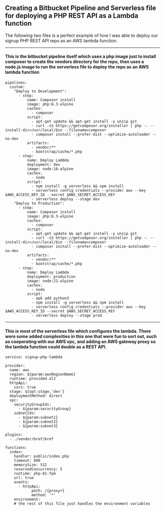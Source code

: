 ## Creating a Bitbucket Pipeline and Serverless file for deploying a PHP REST API as a Lambda function

The following two files is a perfect example of how I was able to deploy our signup PHP REST API repo as an AWS lambda function.


---
####  This is the bitbucket pipeline itself which uses a php image just to install composer to create the vendors directory for the repo, then uses a node.js image to run the serverless file to deploy the repo as an AWS lambda function

```
pipelines:
  custom:
    "Deploy to Development":
      - step:
          name: Composer install
          image: php:8.3-alpine
          caches:
            - composer
          script:
            - apt-get update && apt-get install -y unzip git
            - curl -sS https://getcomposer.org/installer | php -- --install-dir=/usr/local/bin --filename=composer
            - composer install --prefer-dist --optimize-autoloader --no-dev
          artifacts:
            - vendor/**
            - bootstrap/cache/*.php
      - step:
          name: Deploy Lambda
          deployment: dev
          image: node:16-alpine
          caches:
            - node
          script:
            - npm install -g serverless && npm install
            - serverless config credentials --provider aws --key $AWS_ACCESS_KEY_ID --secret $AWS_SECRET_ACCESS_KEY
            - serverless deploy --stage dev
    "Deploy to Production":
      - step:
          name: Composer install
          image: php:8.3-alpine
          caches:
            - composer
          script:
            - apt-get update && apt-get install -y unzip git
            - curl -sS https://getcomposer.org/installer | php -- --install-dir=/usr/local/bin --filename=composer
            - composer install --prefer-dist --optimize-autoloader --no-dev
          artifacts:
            - vendor/**
            - bootstrap/cache/*.php
      - step:
          name: Deploy Lambda
          deployment: production
          image: node:21-alpine
          caches:
            - node
          script:
            - apk add python3
            - npm install -g serverless && npm install
            - serverless config credentials --provider aws --key $AWS_ACCESS_KEY_ID --secret $AWS_SECRET_ACCESS_KEY
            - serverless deploy --stage prod
```


---


#### This is most of the serverless file which configures the lambda.  There were some added complexities in this one that were fun to sort out, such as cooperating with our AWS vpc, and adding an AWS gateway proxy so the lambda function could double as a REST API.
```
service: signup-php-lambda

provider:
  name: aws
  region: ${param:awsRegionName}
  runtime: provided.al2
  httpApi:
    cors: true
  stage: ${opt:stage,'dev'}
  deploymentMethod: direct
  vpc:
    securityGroupIds:
      - ${param:securityGroup}
    subnetIds:
      - ${param:subnet1}
      - ${param:subnet2}
      - ${param:subnet3}

plugins:
  - ./vendor/bref/bref

functions:
  index:
    handler: public/index.php
    timeout: 898
    memorySize: 512
    reservedConcurrency: 5
    runtime: php-81-fpm
    url: true
    events: 
      - httpApi:
            path: /{proxy+}
            method: '*'
    environment:
    # the rest of this file just handles the environment variables
```
